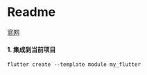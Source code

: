 # Readme

[官网](https://flutter.dev/docs/get-started)

#### 1. 集成到当前项目

```shell
flutter create --template module my_flutter
```

